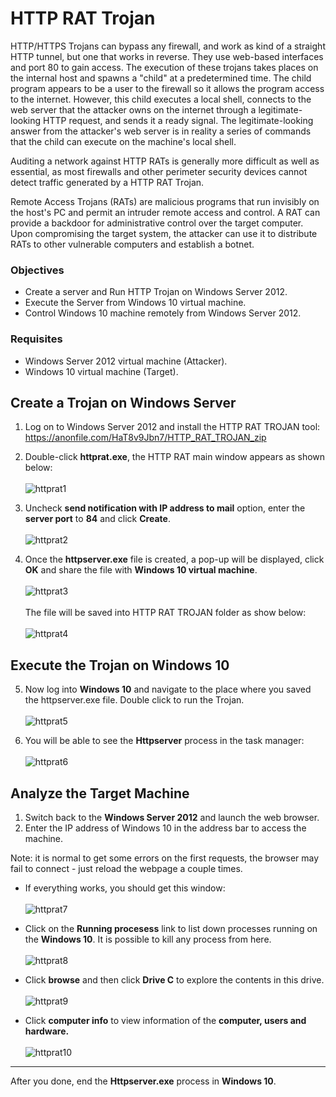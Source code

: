# HTTP RAT Trojan 
HTTP/HTTPS Trojans can bypass any firewall, and work as kind of a straight HTTP tunnel, but one that works in reverse. They use web-based interfaces and port 80 to gain access. The execution of these trojans takes places on the internal host and spawns a "child" at a predetermined time. The child program appears to be a user to the firewall so it allows the program access to the internet. However, this child executes a local shell, connects to the web server that the attacker owns on the internet through a legitimate-looking HTTP request, and sends it a ready signal. The legitimate-looking answer from the attacker's web server is in reality a series of commands that the child can execute on the machine's local shell.

Auditing a network against HTTP RATs is generally more difficult as well as essential, as most firewalls and other perimeter security devices cannot detect traffic generated by a HTTP RAT Trojan. 

Remote Access Trojans (RATs) are malicious programs that run invisibly on the host's PC and permit an intruder remote access and control. A RAT can provide a backdoor for administrative control over the target computer. Upon compromising the target system, the attacker can use it to distribute RATs to other vulnerable computers and establish a botnet.

### Objectives
* Create a server and Run HTTP Trojan on Windows Server 2012.
* Execute the Server from Windows 10 virtual machine.
* Control Windows 10 machine remotely from Windows Server 2012.

### Requisites
* Windows Server 2012 virtual machine (Attacker).
* Windows 10 virtual machine (Target).


## Create a Trojan on Windows Server
1. Log on to Windows Server 2012 and install the HTTP RAT TROJAN tool:
https://anonfile.com/HaT8v9Jbn7/HTTP_RAT_TROJAN_zip

2. Double-click **httprat.exe**, the HTTP RAT main window appears as shown below:<br><br>
![httprat1](https://gist.githubusercontent.com/Samsar4/62886aac358c3d484a0ec17e8eb11266/raw/c6adc85569ebd126c778c0867c201e1125259a8a/httprat-1.png)
 
3. Uncheck **send notification with IP address to mail** option, enter the **server port** to **84** and click **Create**.<br><br>
![httprat2](https://gist.githubusercontent.com/Samsar4/62886aac358c3d484a0ec17e8eb11266/raw/c6adc85569ebd126c778c0867c201e1125259a8a/httprat-2.png)

4. Once the **httpserver.exe** file is created, a pop-up will be displayed, click **OK** and share the file with **Windows 10 virtual machine**.<br><br>
![httprat3](https://gist.githubusercontent.com/Samsar4/62886aac358c3d484a0ec17e8eb11266/raw/c6adc85569ebd126c778c0867c201e1125259a8a/httprat-2-5.png)<br><br>
The file will be saved into HTTP RAT TROJAN folder as show below:<br><br>
![httprat4](https://gist.githubusercontent.com/Samsar4/62886aac358c3d484a0ec17e8eb11266/raw/c6adc85569ebd126c778c0867c201e1125259a8a/httprat-3.png)

## Execute the Trojan on Windows 10 
5. Now log into **Windows 10** and navigate to the place where you saved the httpserver.exe file. Double click to run the Trojan.<br><br>
![httprat5](https://gist.githubusercontent.com/Samsar4/62886aac358c3d484a0ec17e8eb11266/raw/e5031f2ab424e1f284d9784c64396990baddf01a/httprat-5.png)

6. You will be able to see the **Httpserver** process in the task manager:<br><br>
![httprat6](https://gist.githubusercontent.com/Samsar4/62886aac358c3d484a0ec17e8eb11266/raw/e5031f2ab424e1f284d9784c64396990baddf01a/httprat-6.png)

## Analyze the Target Machine
1. Switch back to the **Windows Server 2012** and launch the web browser.
2. Enter the IP address of Windows 10 in the address bar to access the machine.

Note: it is normal to get some errors on the first requests, the browser may fail to connect - just reload the webpage a couple times.

* If everything works, you should get this window:<br><br>
![httprat7](https://gist.githubusercontent.com/Samsar4/62886aac358c3d484a0ec17e8eb11266/raw/195c036c0d7694686c5351ec418d1ec9806e8fe2/httprat-7.png)

* Click on the **Running procesess** link to list down processes running on the **Windows 10**. It is possible to kill any process from here.<br><br>
![httprat8](https://gist.githubusercontent.com/Samsar4/62886aac358c3d484a0ec17e8eb11266/raw/195c036c0d7694686c5351ec418d1ec9806e8fe2/httprat-8.png)

* Click **browse** and then click **Drive C** to explore the contents in this drive.<br><br>
![httprat9](https://gist.githubusercontent.com/Samsar4/62886aac358c3d484a0ec17e8eb11266/raw/195c036c0d7694686c5351ec418d1ec9806e8fe2/httprat-10.png)

* Click **computer info** to view information of the **computer, users and hardware.**<br><br>
![httprat10](https://gist.githubusercontent.com/Samsar4/62886aac358c3d484a0ec17e8eb11266/raw/195c036c0d7694686c5351ec418d1ec9806e8fe2/httprat-9.png)

***

After you done, end the **Httpserver.exe** process in **Windows 10**.